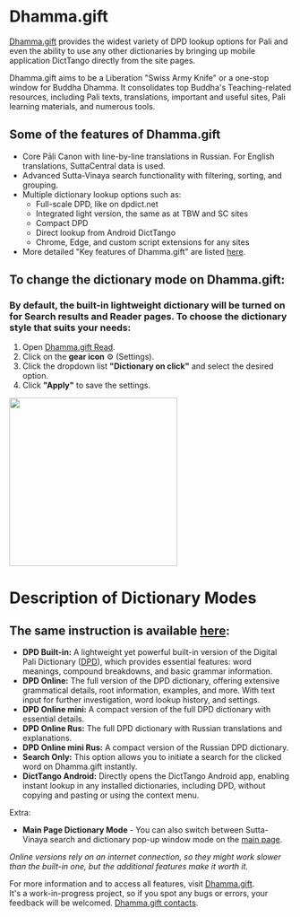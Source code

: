 # Dhamma.gift

[Dhamma.gift](https://dhamma.gift/) provides the widest variety of DPD lookup options for Pali and even the ability to use any other dictionaries by bringing up mobile application DictTango directly from the site pages.

Dhamma.gift aims to be a Liberation "Swiss Army Knife" or a one-stop window for Buddha Dhamma. It consolidates top Buddha's Teaching-related resources, including Pali texts, translations, important and useful sites, Pali learning materials, and numerous tools.

## Some of the features of Dhamma.gift

- Core Pāḷi Canon with line-by-line translations in Russian. For English translations, SuttaCentral data is used.
- Advanced Sutta-Vinaya search functionality with filtering, sorting, and grouping.
- Multiple dictionary lookup options such as:
  - Full-scale DPD, like on dpdict.net
  - Integrated light version, the same as at TBW and SC sites
  - Compact DPD
  - Direct lookup from Android DictTango
  - Chrome, Edge, and custom script extensions for any sites
- More detailed "Key features of Dhamma.gift" are listed [here](https://dhamma.gift/assets/common/keyFeatures.html).

## To change the dictionary mode on Dhamma.gift:

### By default, the built-in lightweight dictionary will be turned on for Search results and Reader pages. To choose the dictionary style that suits your needs:
1. Open [Dhamma.gift Read](https://dhamma.gift/sn2.1).
2. Click on the **gear icon** ⚙️ (Settings).
3. Click the dropdown list **"Dictionary on click"** and select the desired option.
4. Click **"Apply"** to save the settings.

<img src="https://dhamma.gift/assets/img/dictSettings.png" width="300">

# Description of Dictionary Modes
## The same instruction is available [here](https://dhamma.gift/assets/common/dictHelp.html):
- **DPD Built-in:** A lightweight yet powerful built-in version of the Digital Pali Dictionary ([DPD](https://docs.dpdict.net/titlepage.html)), which provides essential features: word meanings, compound breakdowns, and basic grammar information.
- **DPD Online:** The full version of the DPD dictionary, offering extensive grammatical details, root information, examples, and more. With text input for further investigation, word lookup history, and settings.
- **DPD Online mini:** A compact version of the full DPD dictionary with essential details.
- **DPD Online Rus:** The full DPD dictionary with Russian translations and explanations.
- **DPD Online mini Rus:** A compact version of the Russian DPD dictionary.
- **Search Only:** This option allows you to initiate a search for the clicked word on Dhamma.gift instantly.
- **DictTango Android:** Directly opens the DictTango Android app, enabling instant lookup in any installed dictionaries, including DPD, without copying and pasting or using the context menu.

Extra:
- **Main Page Dictionary Mode** - You can also switch between Sutta-Vinaya search and dictionary pop-up window mode on the [main page](https://Dhamma.gift).

*Online versions rely on an internet connection, so they might work slower than the built-in one, but the additional features make it worth it.*

For more information and to access all features, visit [Dhamma.gift](https://dhamma.gift/).  
It's a work-in-progress project, so if you spot any bugs or errors, your feedback will be welcomed. [Dhamma.gift contacts](https://dhamma.gift/#contacts).
